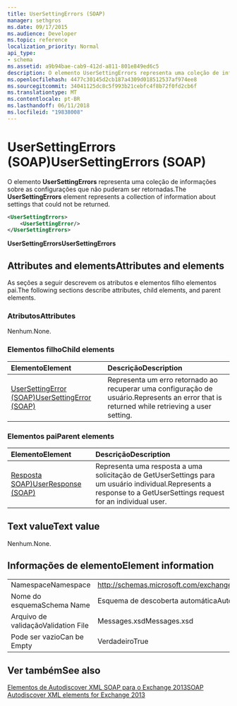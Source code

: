 ```yaml
---
title: UserSettingErrors (SOAP)
manager: sethgros
ms.date: 09/17/2015
ms.audience: Developer
ms.topic: reference
localization_priority: Normal
api_type:
- schema
ms.assetid: a9b94bae-cab9-412d-a811-801e849ed6c5
description: O elemento UserSettingErrors representa uma coleção de informações sobre as configurações que não puderam ser retornadas.
ms.openlocfilehash: 4477c30145d2cb187a4309d018512537af974ee8
ms.sourcegitcommit: 34041125dc8c5f993b21cebfc4f8b72f0fd2cb6f
ms.translationtype: MT
ms.contentlocale: pt-BR
ms.lasthandoff: 06/11/2018
ms.locfileid: "19838008"
---
```

# <a name="usersettingerrors-soap"></a><span data-ttu-id="c4ab3-103">UserSettingErrors (SOAP)</span><span class="sxs-lookup"><span data-stu-id="c4ab3-103">UserSettingErrors (SOAP)</span></span>

<span data-ttu-id="c4ab3-104">O elemento **UserSettingErrors** representa uma coleção de informações sobre as configurações que não puderam ser retornadas.</span><span class="sxs-lookup"><span data-stu-id="c4ab3-104">The **UserSettingErrors** element represents a collection of information about settings that could not be returned.</span></span> 
  
```XML
<UserSettingErrors>
    <UserSettingError/>
</UserSettingErrors>
```

 <span data-ttu-id="c4ab3-105">**UserSettingErrors**</span><span class="sxs-lookup"><span data-stu-id="c4ab3-105">**UserSettingErrors**</span></span>
## <a name="attributes-and-elements"></a><span data-ttu-id="c4ab3-106">Attributes and elements</span><span class="sxs-lookup"><span data-stu-id="c4ab3-106">Attributes and elements</span></span>

<span data-ttu-id="c4ab3-107">As seções a seguir descrevem os atributos e elementos filho elementos pai.</span><span class="sxs-lookup"><span data-stu-id="c4ab3-107">The following sections describe attributes, child elements, and parent elements.</span></span>
  
### <a name="attributes"></a><span data-ttu-id="c4ab3-108">Atributos</span><span class="sxs-lookup"><span data-stu-id="c4ab3-108">Attributes</span></span>

<span data-ttu-id="c4ab3-109">Nenhum.</span><span class="sxs-lookup"><span data-stu-id="c4ab3-109">None.</span></span>
  
### <a name="child-elements"></a><span data-ttu-id="c4ab3-110">Elementos filho</span><span class="sxs-lookup"><span data-stu-id="c4ab3-110">Child elements</span></span>

|<span data-ttu-id="c4ab3-111">**Elemento**</span><span class="sxs-lookup"><span data-stu-id="c4ab3-111">**Element**</span></span>|<span data-ttu-id="c4ab3-112">**Descrição**</span><span class="sxs-lookup"><span data-stu-id="c4ab3-112">**Description**</span></span>|
|:-----|:-----|
|[<span data-ttu-id="c4ab3-113">UserSettingError (SOAP)</span><span class="sxs-lookup"><span data-stu-id="c4ab3-113">UserSettingError (SOAP)</span></span>](usersettingerror-soap.md) <br/> |<span data-ttu-id="c4ab3-114">Representa um erro retornado ao recuperar uma configuração de usuário.</span><span class="sxs-lookup"><span data-stu-id="c4ab3-114">Represents an error that is returned while retrieving a user setting.</span></span>  <br/> |
   
### <a name="parent-elements"></a><span data-ttu-id="c4ab3-115">Elementos pai</span><span class="sxs-lookup"><span data-stu-id="c4ab3-115">Parent elements</span></span>

|<span data-ttu-id="c4ab3-116">**Elemento**</span><span class="sxs-lookup"><span data-stu-id="c4ab3-116">**Element**</span></span>|<span data-ttu-id="c4ab3-117">**Descrição**</span><span class="sxs-lookup"><span data-stu-id="c4ab3-117">**Description**</span></span>|
|:-----|:-----|
|[<span data-ttu-id="c4ab3-118">Resposta SOAP)</span><span class="sxs-lookup"><span data-stu-id="c4ab3-118">UserResponse (SOAP)</span></span>](userresponse-soap.md) <br/> |<span data-ttu-id="c4ab3-119">Representa uma resposta a uma solicitação de GetUserSettings para um usuário individual.</span><span class="sxs-lookup"><span data-stu-id="c4ab3-119">Represents a response to a GetUserSettings request for an individual user.</span></span>  <br/> |
   
## <a name="text-value"></a><span data-ttu-id="c4ab3-120">Text value</span><span class="sxs-lookup"><span data-stu-id="c4ab3-120">Text value</span></span>

<span data-ttu-id="c4ab3-121">Nenhum.</span><span class="sxs-lookup"><span data-stu-id="c4ab3-121">None.</span></span>
  
## <a name="element-information"></a><span data-ttu-id="c4ab3-122">Informações de elemento</span><span class="sxs-lookup"><span data-stu-id="c4ab3-122">Element information</span></span>

|||
|:-----|:-----|
|<span data-ttu-id="c4ab3-123">Namespace</span><span class="sxs-lookup"><span data-stu-id="c4ab3-123">Namespace</span></span>  <br/> |http://schemas.microsoft.com/exchange/2010/Autodiscover  <br/> |
|<span data-ttu-id="c4ab3-124">Nome do esquema</span><span class="sxs-lookup"><span data-stu-id="c4ab3-124">Schema Name</span></span>  <br/> |<span data-ttu-id="c4ab3-125">Esquema de descoberta automática</span><span class="sxs-lookup"><span data-stu-id="c4ab3-125">Autodiscover schema</span></span>  <br/> |
|<span data-ttu-id="c4ab3-126">Arquivo de validação</span><span class="sxs-lookup"><span data-stu-id="c4ab3-126">Validation File</span></span>  <br/> |<span data-ttu-id="c4ab3-127">Messages.xsd</span><span class="sxs-lookup"><span data-stu-id="c4ab3-127">Messages.xsd</span></span>  <br/> |
|<span data-ttu-id="c4ab3-128">Pode ser vazio</span><span class="sxs-lookup"><span data-stu-id="c4ab3-128">Can be Empty</span></span>  <br/> |<span data-ttu-id="c4ab3-129">Verdadeiro</span><span class="sxs-lookup"><span data-stu-id="c4ab3-129">True</span></span>  <br/> |
   
## <a name="see-also"></a><span data-ttu-id="c4ab3-130">Ver também</span><span class="sxs-lookup"><span data-stu-id="c4ab3-130">See also</span></span>



[<span data-ttu-id="c4ab3-131">Elementos de Autodiscover XML SOAP para o Exchange 2013</span><span class="sxs-lookup"><span data-stu-id="c4ab3-131">SOAP Autodiscover XML elements for Exchange 2013</span></span>](soap-autodiscover-xml-elements-for-exchange-2013.md)

